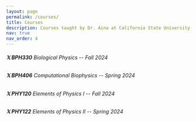 ```yaml
---
layout: page
permalink: /courses/
title: Courses
description: Courses taught by Dr. Aina at California State University Dominguez Hills
nav: true
nav_order: 4
---
```

###### **𝕏 BPH330** Biological Physics -- Fall 2024  
###### **𝕏 BPH406** Computational Biophysics -- Spring 2024  
###### **𝕏 PHY120** Elements of Physics I -- Fall 2024   
###### **𝕏 PHY122** Elements of Physics II -- Spring 2024   
